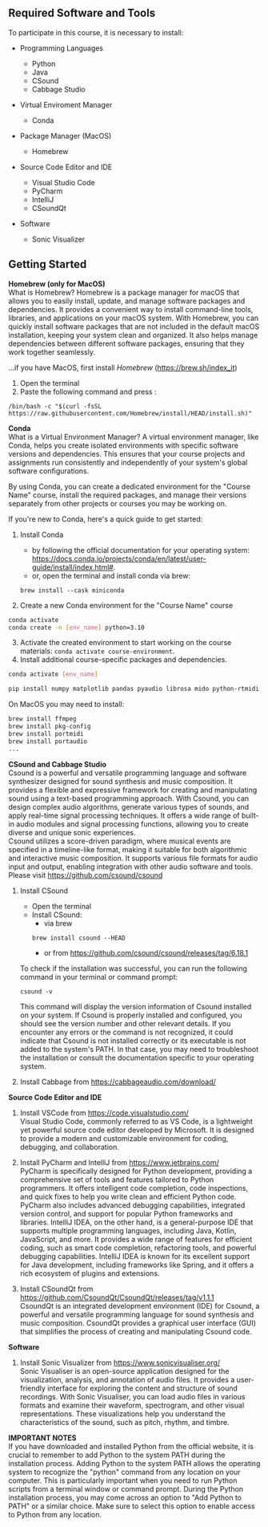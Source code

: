 ## **Required Software and Tools**

To participate in this course, it is necessary to install:

- Programming Languages
  - Python
  - Java
  - CSound
  - Cabbage Studio

- Virtual Enviroment Manager
  - Conda

- Package Manager (MacOS)
  - Homebrew

- Source Code Editor and IDE
  - Visual Studio Code
  - PyCharm
  - IntelliJ
  - CSoundQt

- Software
  - Sonic Visualizer


## **Getting Started**  

**Homebrew (only for MacOS)**  
What is Homebrew? Homebrew is a package manager for macOS that allows you to easily install, update, and manage software packages and dependencies. It provides a convenient way to install command-line tools, libraries, and applications on your macOS system. With Homebrew, you can quickly install software packages that are not included in the default macOS installation, keeping your system clean and organized. It also helps manage dependencies between different software packages, ensuring that they work together seamlessly.

...if you have MacOS, first install *Homebrew* (https://brew.sh/index_it)
1. Open the terminal
2. Paste the following command and press <Enter>:

```
/bin/bash -c "$(curl -fsSL https://raw.githubusercontent.com/Homebrew/install/HEAD/install.sh)"
```

**Conda**  
What is a Virtual Environment Manager? A virtual environment manager, like Conda, helps you create isolated environments with specific software versions and dependencies. This ensures that your course projects and assignments run consistently and independently of your system's global software configurations.

By using Conda, you can create a dedicated environment for the "Course Name" course, install the required packages, and manage their versions separately from other projects or courses you may be working on.

If you're new to Conda, here's a quick guide to get started:

1. Install Conda 
    - by following the official documentation for your operating system: https://docs.conda.io/projects/conda/en/latest/user-guide/install/index.html#.
    - or, open the terminal and install conda via brew:  

    ```
    brew install --cask miniconda
    ```

2. Create a new Conda environment for the "Course Name" course 

```bash
conda activate
conda create -n [env_name] python=3.10
```

3. Activate the created environment to start working on the course materials: `conda activate course-environment`.
4. Install additional course-specific packages and dependencies.

```bash
conda activate [env_name]

pip install numpy matplotlib pandas pyaudio librosa mido python-rtmidi python-osc
```  

On MacOS you may need to install:  

```bash
brew install ffmpeg
brew install pkg-config
brew install portmidi
brew install portaudio
...
```

**CSound and Cabbage Studio**  
Csound is a powerful and versatile programming language and software synthesizer designed for sound synthesis and music composition. It provides a flexible and expressive framework for creating and manipulating sound using a text-based programming approach. With Csound, you can design complex audio algorithms, generate various types of sounds, and apply real-time signal processing techniques. It offers a wide range of built-in audio modules and signal processing functions, allowing you to create diverse and unique sonic experiences.  
Csound utilizes a score-driven paradigm, where musical events are specified in a timeline-like format, making it suitable for both algorithmic and interactive music composition. It supports various file formats for audio input and output, enabling integration with other audio software and tools.  
Please visit https://github.com/csound/csound  

1. Install CSound
    - Open the terminal
    - Install CSound:
      - via brew
      ```
      brew install csound --HEAD
      ```
      - or from https://github.com/csound/csound/releases/tag/6.18.1  
    
    To check if the installation was successful, you can run the following command in your terminal or command prompt:

    ```
    csound -v
    ```
    This command will display the version information of Csound installed on your system. If Csound is properly installed and configured, you should see the version number and other relevant details.
    If you encounter any errors or the command is not recognized, it could indicate that Csound is not installed correctly or its executable is not added to the system's PATH. In that case, you may need to troubleshoot the installation or consult the documentation specific to your operating system.

2. Install Cabbage from https://cabbageaudio.com/download/  


**Source Code Editor and IDE**  

1. Install VSCode from https://code.visualstudio.com/  
   Visual Studio Code, commonly referred to as VS Code, is a lightweight yet powerful source code editor developed by Microsoft. It is designed to provide a modern and customizable environment for coding, debugging, and collaboration.  

2. Install PyCharm and IntelliJ from https://www.jetbrains.com/  
   PyCharm is specifically designed for Python development, providing a comprehensive set of tools and features tailored to Python programmers. It offers intelligent code completion, code inspections, and quick fixes to help you write clean and efficient Python code. PyCharm also includes advanced debugging capabilities, integrated version control, and support for popular Python frameworks and libraries.
   IntelliJ IDEA, on the other hand, is a general-purpose IDE that supports multiple programming languages, including Java, Kotlin, JavaScript, and more. It provides a wide range of features for efficient coding, such as smart code completion, refactoring tools, and powerful debugging capabilities. IntelliJ IDEA is known for its excellent support for Java development, including frameworks like Spring, and it offers a rich ecosystem of plugins and extensions.

3. Install CSoundQt from https://github.com/CsoundQt/CsoundQt/releases/tag/v1.1.1  
   CsoundQt is an integrated development environment (IDE) for Csound, a powerful and versatile programming language for sound synthesis and music composition. CsoundQt provides a graphical user interface (GUI) that simplifies the process of creating and manipulating Csound code.


**Software**  

1. Install Sonic Visualizer from https://www.sonicvisualiser.org/  
   Sonic Visualiser is an open-source application designed for the visualization, analysis, and annotation of audio files. It provides a user-friendly interface for exploring the content and structure of sound recordings.
   With Sonic Visualiser, you can load audio files in various formats and examine their waveform, spectrogram, and other visual representations. These visualizations help you understand the characteristics of the sound, such as pitch, rhythm, and timbre.


**IMPORTANT NOTES**  
If you have downloaded and installed Python from the official website, it is crucial to remember to add Python to the system PATH during the installation process. Adding Python to the system PATH allows the operating system to recognize the "python" command from any location on your computer. This is particularly important when you need to run Python scripts from a terminal window or command prompt. During the Python installation process, you may come across an option to "Add Python to PATH" or a similar choice. Make sure to select this option to enable access to Python from any location.



